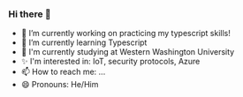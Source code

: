 ### Hi there 👋

<!--
**Majd223/Majd223** is a ✨ _special_ ✨ repository because its `README.md` (this file) appears on your GitHub profile.

Here are some ideas to get you started:
-->
- 🔭 I’m currently working on practicing my typescript skills!
- 🌱 I’m currently learning Typescript
- 📖 I'm currently studying at Western Washington University
- ✨ I'm interested in: IoT, security protocols, Azure 
- 📫 How to reach me: ...
- 😄 Pronouns: He/Him

